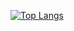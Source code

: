 [![Top Langs](https://github-readme-stats.vercel.app/api/top-langs/?username=povidllo&layout=compact&langs_count=10&hide=javascript,jupyter%20notebook,css&color=black&theme=transparent)](https://github.com/anuraghazra/github-readme-stats)
